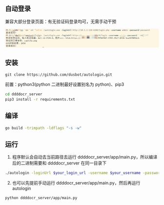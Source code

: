## 自动登录

兼容大部分登录页面：有无验证码登录均可，无需手动干预

![登录示例](static/images/login.png)

## 安装

```
git clone https://github.com/dusbot/autologin.git
```

前置：python3(python 二进制最好设置别名为 python)、pip3

```bash
cd ddddocr_server
pip3 install -r requirements.txt
```

## 编译

```bash
go build -trimpath -ldflags "-s -w"
```

## 运行

1. 程序默认会自动去当前路径去运行 ddddocr_server/app/main.py，所以编译后的二进制需要和 ddddocr_server 在同一目录下

```bash
./autologin -loginUrl $your_login_url -username $your_username -password $your_password
```

2. 也可以先提前手动运行 ddddocr_server/app/main.py，然后再运行 autologin

```bash
python ddddocr_server/app/main.py
```
